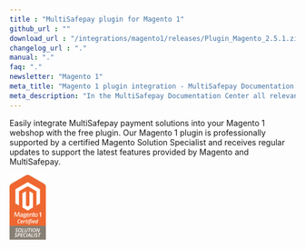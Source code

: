 ```yaml
---
title : "MultiSafepay plugin for Magento 1"
github_url : ""
download_url : "/integrations/magento1/releases/Plugin_Magento_2.5.1.zip"
changelog_url : "."
manual: "."
faq: "."
newsletter: "Magento 1"
meta_title: "Magento 1 plugin integration - MultiSafepay Documentation Center"
meta_description: "In the MultiSafepay Documentation Center all relevant information regarding our Plugins and API. As well as Support pages for Payment Method, Tools and General Questions. You can also find the contact details of our Support Team and Integration Team."
---
```


Easily integrate MultiSafepay payment solutions into your Magento 1 webshop with the free plugin. Our Magento 1 plugin is professionally supported by a certified Magento Solution Specialist and receives regular updates to support the latest features provided by Magento and MultiSafepay.

![Magento 1 Solution Specialist](middle_solution_specialist.png "Magento 1 Solution Specialist")
